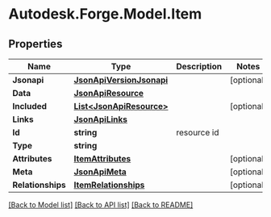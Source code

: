 # Autodesk.Forge.Model.Item
## Properties

Name | Type | Description | Notes
------------ | ------------- | ------------- | -------------
**Jsonapi** | [**JsonApiVersionJsonapi**](JsonApiVersionJsonapi.md) |  | [optional] 
**Data** | [**JsonApiResource**](JsonApiResource.md) |  | 
**Included** | [**List&lt;JsonApiResource&gt;**](JsonApiResource.md) |  | [optional] 
**Links** | [**JsonApiLinks**](JsonApiLinks.md) |  | 
**Id** | **string** | resource id | 
**Type** | **string** |  | 
**Attributes** | [**ItemAttributes**](ItemAttributes.md) |  | [optional] 
**Meta** | [**JsonApiMeta**](JsonApiMeta.md) |  | [optional] 
**Relationships** | [**ItemRelationships**](ItemRelationships.md) |  | [optional] 

[[Back to Model list]](../README.md#documentation-for-models) [[Back to API list]](../README.md#documentation-for-api-endpoints) [[Back to README]](../README.md)

